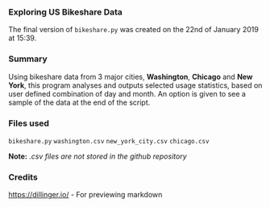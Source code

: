 ### Exploring US Bikeshare Data
The final version of `bikeshare.py` was created on the 22nd of January 2019 at 15:39.

### Summary
Using bikeshare data from 3 major cities, **Washington**, **Chicago** and **New York**, this program analyses and outputs selected usage statistics, based on user defined combination of day and month.
An option is given to see a sample of the data at the end of the script.

### Files used
`bikeshare.py`
`washington.csv`
`new_york_city.csv`
`chicago.csv`

**Note:** _.csv files are not stored in the github repository_

### Credits
https://dillinger.io/ - For previewing markdown

